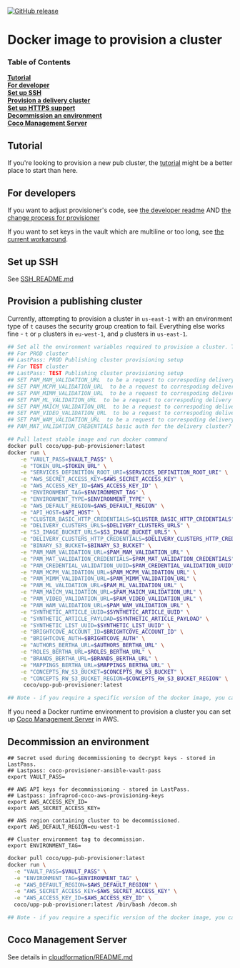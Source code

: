  [![GitHub release](https://img.shields.io/badge/version-v1.0.15-green.svg?style=flat)](https://github.com/Financial-Times/upp-provisioners/releases)

Docker image to provision a cluster
===================================

### Table of Contents
**[Tutorial](#tutorial)**  
**[For developer](#for-developers)**  
**[Set up SSH](#set-up-ssh)**  
**[Provision a delivery cluster](#provision-a-delivery-cluster)**  
**[Set up HTTPS support](#set-up-https-support)**  
**[Decommission an environment](#decommission-an-environment)**  
**[Coco Management Server](#coco-management-server)**  

Tutorial
--------

If you're looking to provision a new pub cluster, the [tutorial](Tutorial.md) might be a better place to start than here.

For developers
--------------

If you want to adjust provisioner's code, see [the developer readme](DEVELOPER_README.md) AND [the change process for provisioner](https://sites.google.com/a/ft.com/technology/systems/dynamic-semantic-publishing/coco/change-process-for-provisioner)

If you want to set keys in the vault which are multiline or too long, see [the current workaround](LONG_AND_MULTILINE_KEYS.md).

Set up SSH
----------

See [SSH_README.md](/SSH_README.md/)

Provision a publishing cluster
------------------------------

Currently, attempting to provision a cluster in `us-east-1` with an environment type of `t` causes the security group creation to fail.
Everything else works fine - `t` or `p` clusters in `eu-west-1`, and `p` clusters in `us-east-1`.

```bash
## Set all the environment variables required to provision a cluster. These variables are stored in LastPass
## For PROD cluster
## LastPass: PROD Publishing cluster provisioning setup
## For TEST cluster
## LastPass: TEST Publishing cluster provisioning setup
## SET PAM_MAM_VALIDATION_URL  to be a request to correspoding delivery cluster methode-article-mapper (MAM) /map endpoint
## SET PAM_MCPM_VALIDATION_URL  to be a request to correspoding delivery cluster methode-content-placeholder-mapper (MCPM) /map endpoint
## SET PAM_MIMM_VALIDATION_URL  to be a request to correspoding delivery cluster methode-image-model-mapper (MIMM) /map endpoint
## SET PAM_ML_VALIDATION_URL  to be a request to correspoding delivery cluster methode-list-mapper (MLM) /map endpoint
## SET PAM_MAICM_VALIDATION_URL  to be a request to correspoding delivery cluster methode-article-internal-components-mapper (MAICM) /map endpoint
## SET PAM_VIDEO_VALIDATION_URL  to be a request to correspoding delivery cluster video mapper /map endpoint
## SET PAM_WAM_VALIDATION_URL  to be a request to correspoding delivery cluster wordpress-article-mapper (WAM) /map endpoint
## PAM_MAT_VALIDATION_CREDENTIALS basic auth for the delivery cluster?

## Pull latest stable image and run docker command
docker pull coco/upp-pub-provisioner:latest
docker run \
    -e "VAULT_PASS=$VAULT_PASS" \
    -e "TOKEN_URL=$TOKEN_URL" \
    -e "SERVICES_DEFINITION_ROOT_URI=$SERVICES_DEFINITION_ROOT_URI" \
    -e "AWS_SECRET_ACCESS_KEY=$AWS_SECRET_ACCESS_KEY" \
    -e "AWS_ACCESS_KEY_ID=$AWS_ACCESS_KEY_ID" \
    -e "ENVIRONMENT_TAG=$ENVIRONMENT_TAG" \
    -e "ENVIRONMENT_TYPE=$ENVIRONMENT_TYPE" \
    -e "AWS_DEFAULT_REGION=$AWS_DEFAULT_REGION" \
    -e "API_HOST=$API_HOST" \
    -e "CLUSTER_BASIC_HTTP_CREDENTIALS=$CLUSTER_BASIC_HTTP_CREDENTIALS" \
    -e "DELIVERY_CLUSTERS_URLS=$DELIVERY_CLUSTERS_URLS" \
    -e "S3_IMAGE_BUCKET_URLS=$S3_IMAGE_BUCKET_URLS" \
    -e "DELIVERY_CLUSTERS_HTTP_CREDENTIALS=$DELIVERY_CLUSTERS_HTTP_CREDENTIALS" \
    -e "BINARY_S3_BUCKET=$BINARY_S3_BUCKET" \
    -e "PAM_MAM_VALIDATION_URL=$PAM_MAM_VALIDATION_URL" \
    -e "PAM_MAT_VALIDATION_CREDENTIALS=$PAM_MAT_VALIDATION_CREDENTIALS" \
    -e "PAM_CREDENTIAL_VALIDATION_UUID=$PAM_CREDENTIAL_VALIDATION_UUID" \
    -e "PAM_MCPM_VALIDATION_URL=$PAM_MCPM_VALIDATION_URL" \
    -e "PAM_MIMM_VALIDATION_URL=$PAM_MIMM_VALIDATION_URL" \
    -e "PAM_ML_VALIDATION_URL=$PAM_ML_VALIDATION_URL" \
    -e "PAM_MAICM_VALIDATION_URL=$PAM_MAICM_VALIDATION_URL" \
    -e "PAM_VIDEO_VALIDATION_URL=$PAM_VIDEO_VALIDATION_URL" \
    -e "PAM_WAM_VALIDATION_URL=$PAM_WAM_VALIDATION_URL" \
    -e "SYNTHETIC_ARTICLE_UUID=$SYNTHETIC_ARTICLE_UUID" \
    -e "SYNTHETIC_ARTICLE_PAYLOAD=$SYNTHETIC_ARTICLE_PAYLOAD" \
    -e "SYNTHETIC_LIST_UUID=$SYNTHETIC_LIST_UUID" \
    -e "BRIGHTCOVE_ACCOUNT_ID=$BRIGHTCOVE_ACCOUNT_ID" \
    -e "BRIGHTCOVE_AUTH=$BRIGHTCOVE_AUTH" \
    -e "AUTHORS_BERTHA_URL=$AUTHORS_BERTHA_URL" \
    -e "ROLES_BERTHA_URL=$ROLES_BERTHA_URL" \
    -e "BRANDS_BERTHA_URL=$BRANDS_BERTHA_URL" \
    -e "MAPPINGS_BERTHA_URL=$MAPPINGS_BERTHA_URL" \
    -e "CONCEPTS_RW_S3_BUCKET=$CONCEPTS_RW_S3_BUCKET" \
    -e "CONCEPTS_RW_S3_BUCKET_REGION=$CONCEPTS_RW_S3_BUCKET_REGION" \
     coco/upp-pub-provisioner:latest

## Note - if you require a specific version of the docker image, you can replace 'latest' with 'v1.0.17'

```

If you need a Docker runtime environment to provision a cluster you can set up [Coco Management Server](https://github.com/Financial-Times/upp-provisioners/blob/master/upp-pub-provisioner/cloudformation/README.md) in AWS.

Decommission an environment
---------------------------

```
## Secret used during decommissioning to decrypt keys - stored in LastPass.
## Lastpass: coco-provisioner-ansible-vault-pass
export VAULT_PASS=

## AWS API keys for decommissioning - stored in LastPass.
## Lastpass: infraprod-coco-aws-provisioning-keys
export AWS_ACCESS_KEY_ID=
export AWS_SECRET_ACCESS_KEY=

## AWS region containing cluster to be decommissioned.
export AWS_DEFAULT_REGION=eu-west-1

## Cluster environment tag to decommission.
export ENVIRONMENT_TAG=
```



```sh
docker pull coco/upp-pub-provisioner:latest
docker run \
  -e "VAULT_PASS=$VAULT_PASS" \
  -e "ENVIRONMENT_TAG=$ENVIRONMENT_TAG" \
  -e "AWS_DEFAULT_REGION=$AWS_DEFAULT_REGION" \
  -e "AWS_SECRET_ACCESS_KEY=$AWS_SECRET_ACCESS_KEY" \
  -e "AWS_ACCESS_KEY_ID=$AWS_ACCESS_KEY_ID" \
  coco/upp-pub-provisioner:latest /bin/bash /decom.sh

## Note - if you require a specific version of the docker image, you can replace 'latest' with 'v1.0.17'

```


Coco Management Server
---------------------------

See details in [cloudformation/README.md](https://github.com/Financial-Times/upp-provisioners/blob/master/upp-pub-provisioner/cloudformation/README.md)
